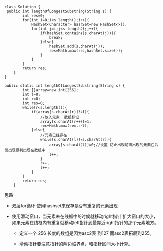 ```juava
class Solution {
 public int lengthOfLongestSubstring(String s) {
        int res=0;
        for(int i=0;i<s.length();i++){
            HashSet<Character> hashSet=new HashSet<>();
            for(int j=i;j<s.length();j++){
                if(hashSet.contains(s.charAt(j))){
                    break;
                }else{
                    hashSet.add(s.charAt(j));
                    res=Math.max(res,hashSet.size());
                }
            }
        }
        return res;
    }
}
```

```
public static int lengthOfLongestSubstring(String s) {
        int []array=new int[256];
        int l=0;
        int r=0;
        int res=0;
        while(r<s.length()){
            if(array[s.charAt(r)]!=1){
                //放入元素  数组标记
                array[s.charAt(r++)]=1;
                res=Math.max(res,r-l);
            }else{
                //元素已经存在
                while(s.charAt(l)!=s.charAt(r)){
                    array[s.charAt(l)]=0;//设置 防止出现前面出现的元素在后面出现误判出现在数组中
                    l++;
                }
                r++;
                l++;
            }
        }
        return res;
    }
```





思路

- 双层for循环 使用hashset来保存是否有重复的元素出现 

- 使用滑动窗口，当元素未在线框中的时候就移动right指针 扩大窗口的大小，如果元素在线框内有重复就移动left指针到最靠近right指针的那个元素地方。

  - 定义一个 256 长度的数组是因为asc2表 到127 而asc2表拓展到255。

  - 滑动指针要注意指针的两边临界点，和指针区间大小计算。

    